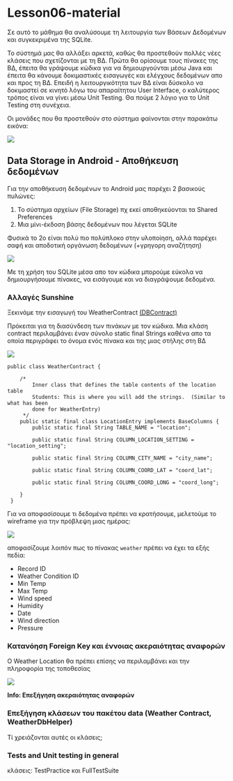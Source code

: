 # Lesson06-material

Σε αυτό το μάθημα θα αναλύσουμε τη λειτουργία των Βάσεων Δεδομένων και συγκεκριμένα της SQLite.

Το σύστημά μας θα αλλάξει αρκετά, καθώς θα προστεθούν πολλές νέες κλάσεις που σχετίζονται με τη ΒΔ. Πρώτα θα ορίσουμε τους πίνακες της ΒΔ, έπειτα θα γράψουμε κώδικα για να δημιουργούνται μέσω Java και έπειτα θα κάνουμε δοκιμαστικές εισαγωγές και ελέγχους δεδομένων απο και προς τη ΒΔ.
Επειδή η λειτουργικότητα των ΒΔ είναι δύσκολο να δοκιμαστεί σε κινητό λόγω του απαραίτητου User Interface, ο καλύτερος τρόπος είναι να γίνει μέσω Unit Testing. Θα πούμε 2 λόγιο για το Unit Testing στη συνέχεια.

Οι μονάδες που θα προστεθούν στο σύστημα φαίνονται στην παρακάτω εικόνα:

![](https://github.com/UomMobileDevelopment/Lesson06-material/blob/master/sunshine-db-overview.png)


## Data Storage in Android - Αποθήκευση δεδομένων

Για την αποθήκευση δεδομένων το Android μας παρέχει 2 βασικούς πυλώνες:

1. Το σύστημα αρχείων (File Storage) πχ εκεί αποθηκεύονται τα Shared Preferences 
2. Μια μίνι-έκδοση βάσης δεδομένων που λέγεται SQLite

Φυσικά το 2ο είναι πολύ πιο πολύπλοκο στην υλοποίηση, αλλά παρέχει σαφή και αποδοτική οργάνωση δεδομένων (+γρηγορη αναζήτηση)

![](https://github.com/UomMobileDevelopment/Lesson06-material/blob/master/sql-demo.PNG)


Με τη χρήση του SQLite μέσα απο τον κώδικα μπορούμε εύκολα να δημιουργήσουμε πίνακες, να εισάγουμε και να διαγράψουμε δεδομένα. 

### Αλλαγές Sunshine

Ξεκινάμε την εισαγωγή του WeatherContract [(DBContract)](https://developer.android.com/reference/android/provider/ContactsContract.html)

Πρόκειται για τη διασύνδεση των πινάκων με τον κώδικα. Μια κλάση contract περιλαμβάνει έναν σύνολο static final Strings καθένα απο τα οποία περιγράφει το όνομα ενός πίνακα και της μιας στήλης στη ΒΔ

![](https://github.com/UomMobileDevelopment/Lesson06-material/blob/master/db-contract.PNG)

```
public class WeatherContract {

    /*
        Inner class that defines the table contents of the location table
        Students: This is where you will add the strings.  (Similar to what has been
        done for WeatherEntry)
     */
    public static final class LocationEntry implements BaseColumns {
        public static final String TABLE_NAME = "location";

        public static final String COLUMN_LOCATION_SETTING = "location_setting";

        public static final String COLUMN_CITY_NAME = "city_name";

        public static final String COLUMN_COORD_LAT = "coord_lat";

        public static final String COLUMN_COORD_LONG = "coord_long";

    }
 }
```

Για να αποφασίσουμε τι δεδομένα πρέπει να κρατήσουμε, μελετούμε το wireframe για την πρόβλεψη μιας ημέρας:

![](https://github.com/UomMobileDevelopment/Lesson06-material/blob/master/sunshine-weather-wireframe.png)

αποφασίζουμε λοιπόν πως το πίνακας ``weather`` πρέπει να έχει τα εξής πεδία:

- Record ID
- Weather Condition ID 
- Min Temp
- Max Temp
- Wind speed
- Humidity
- Date
- Wind direction
- Pressure

### Κατανόηση Foreign Key και έννοιας ακεραιότητας αναφορών

Ο Weather Location θα πρέπει επίσης να περιλαμβάνει και την πληροφορία της τοποθεσίας

![](https://github.com/UomMobileDevelopment/Lesson06-material/blob/master/weather-location-key-foreign-key.PNG)

__Info: Επεξήγηση ακεραιότητας αναφορών__

### Επεξήγηση κλάσεων του πακέτου data (Weather Contract, WeatherDbHelper) 

Τί χρειάζονται αυτές οι κλάσεις; 

### Tests and Unit testing in general

κλάσεις: TestPractice και FullTestSuite

